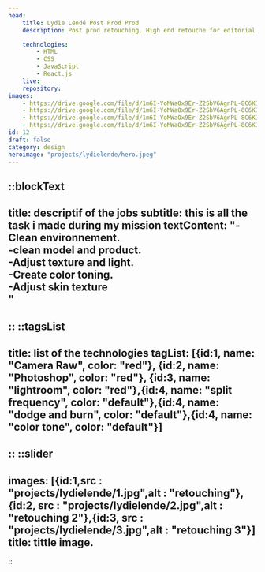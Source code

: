```yaml
---
head:
    title: Lydie Lendé Post Prod Prod
    description: Post prod retouching. High end retouche for editorial.

    technologies: 
        - HTML
        - CSS
        - JavaScript
        - React.js
    live: 
    repository: 
images:
    - https://drive.google.com/file/d/1m6I-YoMWaOx9Er-Z2SbV6AgnPL-8C6KI/view?usp=sharing
    - https://drive.google.com/file/d/1m6I-YoMWaOx9Er-Z2SbV6AgnPL-8C6KI/view?usp=sharing
    - https://drive.google.com/file/d/1m6I-YoMWaOx9Er-Z2SbV6AgnPL-8C6KI/view?usp=sharing
    - https://drive.google.com/file/d/1m6I-YoMWaOx9Er-Z2SbV6AgnPL-8C6KI/view?usp=sharing
id: 12
draft: false
category: design
heroimage: "projects/lydielende/hero.jpeg"
---
```

::blockText
---
title: descriptif of the jobs
subtitle: this is all the task i made during my mission
textContent: "-Clean environnement.<br/>
-clean model and product.<br/>
-Adjust texture and light.<br/>
-Create color toning.<br/>
-Adjust skin texture<br/>"
---
::
::tagsList
---
title: list of the technologies
tagList: [{id:1, name: "Camera Raw", color: "red"}, {id:2, name: "Photoshop", color: "red"}, {id:3, name: "lightroom", color: "red"},{id:4, name: "split frequency", color: "default"},{id:4, name: "dodge and burn", color: "default"},{id:4, name: "color tone", color: "default"}]
---
::
::slider
---
images: [{id:1,src : "projects/lydielende/1.jpg",alt : "retouching"},{id:2, src : "projects/lydielende/2.jpg",alt : "retouching 2"},{id:3, src : "projects/lydielende/3.jpg",alt : "retouching 3"}]
title: tittle image.
---
::



